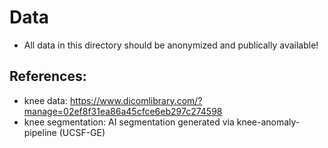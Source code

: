 # Data
- All data in this directory should be anonymized and publically available!

## References:
- knee data: https://www.dicomlibrary.com/?manage=02ef8f31ea86a45cfce6eb297c274598
- knee segmentation: AI segmentation generated via knee-anomaly-pipeline (UCSF-GE)
